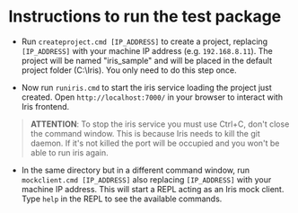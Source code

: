 # Instructions to run the test package

- Run `createproject.cmd [IP_ADDRESS]` to create a project, replacing `[IP_ADDRESS]` with your machine IP address (e.g. `192.168.8.11`). The project will be named "iris_sample" and will be placed in the default project folder (C:\Iris). You only need to do this step once.

- Now run `runiris.cmd` to start the iris service loading the project just created. Open `http://localhost:7000/` in your browser to interact with Iris frontend.

> **ATTENTION**: To stop the iris service you must use Ctrl+C, don't close the command window. This is because Iris needs to kill the git daemon. If it's not killed the port will be occupied and you won't be able to run iris again.

- In the same directory but in a different command window, run `mockclient.cmd [IP_ADDRESS]` also replacing `[IP_ADDRESS]` with your machine IP address. This will start a REPL acting as an Iris mock client. Type `help` in the REPL to see the available commands. 